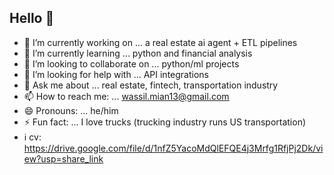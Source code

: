 ## Hello 👋


- 🔭 I’m currently working on ... a real estate ai agent + ETL pipelines
- 🌱 I’m currently learning ... python and financial analysis
- 👯 I’m looking to collaborate on ... python/ml projects
- 🤔 I’m looking for help with ... API integrations
- 💬 Ask me about ... real estate, fintech, transportation industry
- 📫 How to reach me: ... wassil.mian13@gmail.com
- 😄 Pronouns: ... he/him
- ⚡ Fun fact: ... I love trucks (trucking industry runs US transportation)   
- ℹ️ cv: https://drive.google.com/file/d/1nfZ5YacoMdQlEFQE4j3Mrfg1RfjPj2Dk/view?usp=share_link
